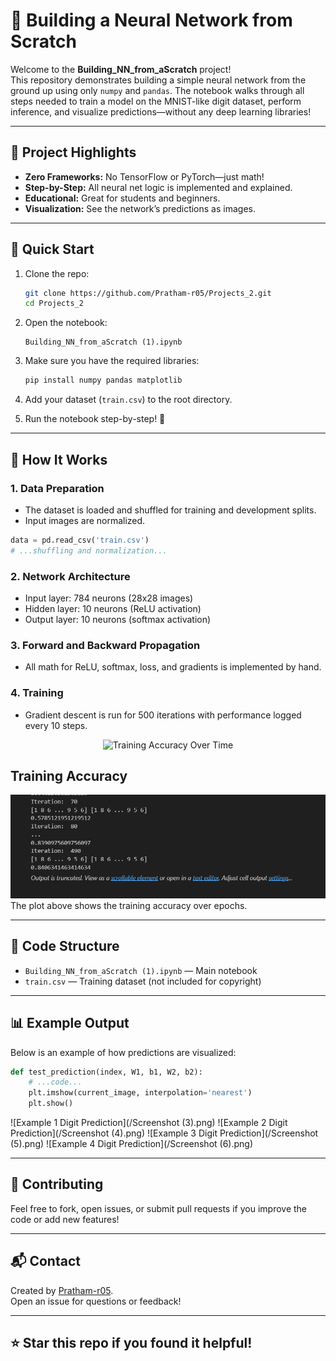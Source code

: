 # 🧠 Building a Neural Network from Scratch

Welcome to the **Building_NN_from_aScratch** project!  
This repository demonstrates building a simple neural network from the ground up using only `numpy` and `pandas`. The notebook walks through all steps needed to train a model on the MNIST-like digit dataset, perform inference, and visualize predictions—without any deep learning libraries!

---

## 🌟 Project Highlights

- **Zero Frameworks:** No TensorFlow or PyTorch—just math!
- **Step-by-Step:** All neural net logic is implemented and explained.
- **Educational:** Great for students and beginners.
- **Visualization:** See the network’s predictions as images.

---

## 🚀 Quick Start

1. Clone the repo:
   ```bash
   git clone https://github.com/Pratham-r05/Projects_2.git
   cd Projects_2
   ```

2. Open the notebook:
   ```
   Building_NN_from_aScratch (1).ipynb
   ```

3. Make sure you have the required libraries:
   ```bash
   pip install numpy pandas matplotlib
   ```

4. Add your dataset (`train.csv`) to the root directory.

5. Run the notebook step-by-step! 📓

---

## 📝 How It Works

### 1. **Data Preparation**
- The dataset is loaded and shuffled for training and development splits.
- Input images are normalized.

```python
data = pd.read_csv('train.csv')
# ...shuffling and normalization...
```

### 2. **Network Architecture**
- Input layer: 784 neurons (28x28 images)
- Hidden layer: 10 neurons (ReLU activation)
- Output layer: 10 neurons (softmax activation)

### 3. **Forward and Backward Propagation**
- All math for ReLU, softmax, loss, and gradients is implemented by hand.

### 4. **Training**
- Gradient descent is run for 500 iterations with performance logged every 10 steps.

<p align="center">
  <img src="assets/training_accuracy.gif" alt="Training Accuracy Over Time" width="500"/>
</p>

## Training Accuracy

![Training Accuracy](/accuracy.png)
The plot above shows the training accuracy over epochs.

---

## 🧩 Code Structure

- `Building_NN_from_aScratch (1).ipynb` — Main notebook
- `train.csv` — Training dataset (not included for copyright)

---

## 📊 Example Output

Below is an example of how predictions are visualized:

```python
def test_prediction(index, W1, b1, W2, b2):
    # ...code...
    plt.imshow(current_image, interpolation='nearest')
    plt.show()
```

![Example 1 Digit Prediction](/Screenshot (3).png)
![Example 2 Digit Prediction](/Screenshot (4).png)
![Example 3 Digit Prediction](/Screenshot (5).png)
![Example 4 Digit Prediction](/Screenshot (6).png)

---

## 🤝 Contributing

Feel free to fork, open issues, or submit pull requests if you improve the code or add new features!

---

## 📬 Contact

Created by [Pratham-r05](https://github.com/Pratham-r05).  
Open an issue for questions or feedback!

---

## ⭐ Star this repo if you found it helpful!
